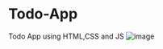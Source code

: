 # Todo-App
Todo App using HTML,CSS and JS
![image](https://github.com/AnkitkumarSingh555/Todo-App/assets/90319693/28ea5120-9b2b-49be-9210-981781d41a86)
